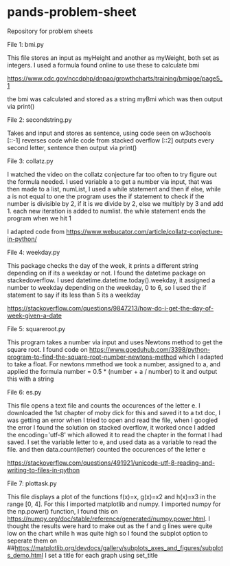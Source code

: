 # pands-problem-sheet
Repository for problem sheets

File 1: bmi.py

This file stores an input as myHeight and another as myWeight, both set as integers. I used a formula found online to use these to calculate bmi

https://www.cdc.gov/nccdphp/dnpao/growthcharts/training/bmiage/page5_1

the bmi was calculated and stored as a string myBmi which was then output via print()


File 2: secondstring.py

Takes and input and stores as sentence, using code seen on w3schools [::-1] reverses code while code from stacked overflow [::2] outputs every second letter, sentence then output via print()

File 3: collatz.py

I watched the video on the collatz conjecture far too often to try figure out the formula needed. I used variable a to get a number via input, that was then made to a list, numList, I used a while statement and then if else, while a is not equal to one the program uses the if statement to check if the number is divisible by 2, if it is we divide by 2, else we multiply by 3 and add 1. each new iteration is added to numlist. the while statement ends the program when we hit 1

I adapted code from https://www.webucator.com/article/collatz-conjecture-in-python/

File 4: weekday.py

This package checks the day of the week, it prints a different string depending on if its a weekday or not. I found the datetime package on stackedoverflow. I used datetime.datetime.today().weekday, it assigned a number to weekday depending on the weekday, 0 to 6, so I used the if statement to say if its less than 5 its a weekday


https://stackoverflow.com/questions/9847213/how-do-i-get-the-day-of-week-given-a-date

File 5: squareroot.py

This program takes a number via input and uses Newtons method to get the square root. I found code on https://www.goeduhub.com/3398/python-program-to-find-the-square-root-number-newtons-method which I adapted to take a float. For newtons mmethod we took a number, assigned to a, and applied the formula number = 0.5 * (number + a / number) to it and output this with a string

File 6: es.py

This file opens a text file and counts the occurences of the letter e. I downloaded the 1st chapter of moby dick for this and saved it to a txt doc, I was getting an error when I tried to open and read the file, when I googled the error I found the solution on stacked overflow, it worked once I added the encoding='utf-8' which allowed it to read the chapter in the format I had saved. I set the variable letter to e, and used data as a variable to read the file. and then data.count(letter) counted the occurences of the letter e

https://stackoverflow.com/questions/491921/unicode-utf-8-reading-and-writing-to-files-in-python

File 7: plottask.py

This file displays a plot of the functions f(x)=x, g(x)=x2 and h(x)=x3 in the range [0, 4]. For this I imported matplotlib and numpy. I imported numpy for the np.power() function, I found this on https://numpy.org/doc/stable/reference/generated/numpy.power.html. I thought the results were hard to make out as the f and g lines were quite low on the chart while h was quite high so I found the subplot option to seperate them on ##https://matplotlib.org/devdocs/gallery/subplots_axes_and_figures/subplots_demo.html I set a title for each graph using set_title







